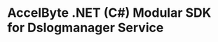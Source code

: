 [//]: # (This code is generated by tool. DO NOT EDIT.)

# AccelByte .NET (C#) Modular SDK for Dslogmanager Service
